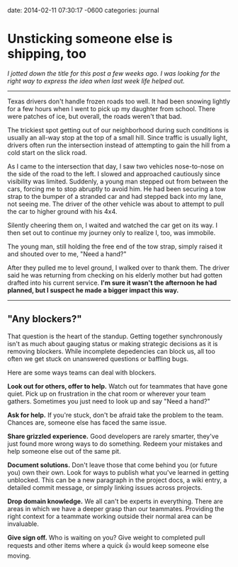 date: 2014-02-11 07:30:17 -0600
categories: journal

# Unsticking someone else is shipping, too

_I jotted down the title for this post a few weeks ago. I was looking for
the right way to express the idea when last week life helped out._

---

Texas drivers don't handle frozen roads too well. It had been snowing lightly
for a few hours when I went to pick up my daughter from school. There were
patches of ice, but overall, the roads weren't that bad.

The trickiest spot getting out of our neighborhood during such conditions is
usually an all-way stop at the top of a small hill. Since traffic is usually
light, drivers often run the intersection instead of attempting to gain the
hill from a cold start on the slick road.

As I came to the intersection that day, I saw two vehicles nose-to-nose on the
side of the road to the left. I slowed and approached cautiously since
visibility was limited.  Suddenly, a young man stepped out from between the
cars, forcing me to stop abruptly to avoid him. He had been securing a tow
strap to the bumper of a stranded car and had stepped back into my lane, not
seeing me.  The driver of the other vehicle was about to attempt to pull the
car to higher ground with his 4x4.

Silently cheering them on, I waited  and watched the car get on its way. I then
set out to continue my journey only to realize I, too, was immobile.

The young man, still holding the free end of the tow strap, simply raised it
and shouted over to me, "Need a hand?"

After they pulled me to level ground, I walked over to thank them. The driver
said he was returning from checking on his elderly mother but had gotten
drafted into his current service. **I'm sure it wasn't the afternoon he had
planned, but I suspect he made a bigger impact this way.**

---

## "Any blockers?"

That question is the heart of the standup. Getting together synchronously isn't
as much about gauging status or making strategic decisions as it is removing
blockers. While incomplete depedencies can block us, all too often we get stuck
on unanswered questions or baffling bugs.

Here are some ways teams can deal with blockers.

**Look out for others, offer to help.** Watch out for teammates that have gone
quiet. Pick up on frustration in the chat room or wherever your team gathers.
Sometimes you just need to look up and say "Need a hand?"

**Ask for help.** If you're stuck, don't be afraid take the problem to the
team. Chances are, someone else has faced the same issue.

**Share grizzled experience.** Good developers are rarely smarter, they've just
found more wrong ways to do something. Redeem your mistakes and help someone
else out of the same pit.

**Document solutions.** Don't leave those that come behind you (or future you)
own their own. Look for ways to publish what you've learned in getting
unblocked.  This can be a new paragraph in the project docs, a wiki entry, a
detailed commit message, or simply linking issues across projects.

**Drop domain knowledge.** We all can't be experts in everything. There are
areas in which we have a deeper grasp than our teammates. Providing the right
context for a teammate working outside their normal area can be invaluable.

**Give sign off.** Who is waiting on you? Give weight to completed pull requests
and other items where a quick :+1: would keep someone else moving.




